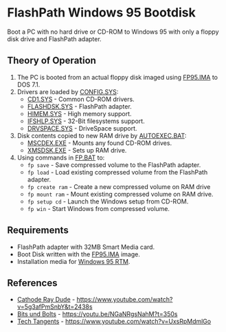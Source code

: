 # FlashPath Windows 95 Bootdisk
Boot a PC with no hard drive or CD-ROM to Windows 95 with only a floppy disk drive and FlashPath adapter.

## Theory of Operation
1. The PC is booted from an actual floppy disk imaged using [FP95.IMA](FP95/FP95.IMA) to DOS 7.1.
2. Drivers are loaded by [CONFIG.SYS](FP95/DISK/CONFIG.SYS):
   - [CD1.SYS](FP95/DISK/CD1.SYS) - Common CD-ROM drivers.
   - [FLASHDSK.SYS](FP95/DISK/FLASHDSK.SYS) - FlashPath adapter.
   - [HIMEM.SYS](FP95/DISK/HIMEM.SYS) - High memory support.
   - [IFSHLP.SYS](FP95/DISK/IFSHLP.SYS) - 32-Bit filesystems support.
   - [DRVSPACE.SYS](FP95/DISK/DRVSPACE.SYS) - DriveSpace support.
3. Disk contents copied to new RAM drive by [AUTOEXEC.BAT](FP95/DISK/AUTOEXEC.BAT):
   - [MSCDEX.EXE](FP95/DISK/MSCDEX.EXE) - Mounts any found CD-ROM drives.
   - [XMSDSK.EXE](FP95/DISK/XMSDSK.EXE) - Sets up RAM drive.
4. Using commands in [FP.BAT](FP95/DISK/FP.BAT) to:
   - `fp save` - Save compressed volume to the FlashPath adapter.
   - `fp load` - Load existing compressed volume from the FlashPath adapter.
   - `fp create ram` - Create a new compressed volume on RAM drive
   - `fp mount ram` - Mount existing compressed volume on RAM drive.
   - `fp setup cd` - Launch the Windows setup from CD-ROM.
   - `fp win` - Start Windows from compressed volume.

## Requirements
- FlashPath adapter with 32MB Smart Media card.
- Boot Disk written with the [FP95.IMA](FP95/FP95.IMA) image.
- Installation media for [Windows 95 RTM](https://winworldpc.com/product/windows-95/rtm).

## References
- [Cathode Ray Dude](https://www.youtube.com/@CathodeRayDude) - https://www.youtube.com/watch?v=5g3afPmSnbY&t=2438s
- [Bits und Bolts](https://www.youtube.com/@bitsundbolts) - https://youtu.be/NGaNRgsNahM?t=350s
- [Tech Tangents](https://www.youtube.com/@techtangents) - https://www.youtube.com/watch?v=UxsRpMdmlGo
